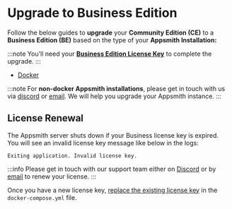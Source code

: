 # Upgrade to Business Edition

Follow the below guides to **upgrade** your **Community Edition (CE)** to a **Business Edition (BE)** based on the type of your **Appsmith Installation:**

:::note
You'll need your  [**Business Edition License Key**](https://www.appsmith.com/pricing)  to complete the upgrade.
:::


* [Docker](docker.md)


:::note
For **non-docker Appsmith installations**, please get in touch with us via [discord](https://discord.com/invite/rBTTVJp) or [email](mailto:support@appsmith.com). We will help you upgrade your Appsmith instance.
:::

## License Renewal

The Appsmith server shuts down if your Business license key is expired. You will see an invalid license key message like below in the logs:

```
Exiting application. Invalid license key.
```

:::info
Please get in touch with our support team either on [Discord](https://discord.com/invite/rBTTVJp) or by [email](mailto:support@appsmith.com) to renew your license.
:::

Once you have a new license key, [replace the existing license key](docker.md#step3-add-or-replace-license-key) in the `docker-compose.yml` file.
